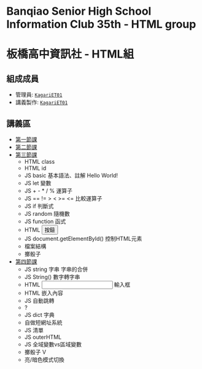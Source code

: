 # Banqiao Senior High School Information Club 35th - HTML group
# 板橋高中資訊社 - HTML組
## 組成成員
- 管理員: [`KagariET01`]
- 講義製作: [`KagariET01`]
## 講義區
- [第一節課](https://github.com/pcic35-html/class1)
- [第二節課](https://github.com/pcic35-html/class2)
- [第三節課](https://github.com/pcic35-html/class3)
  - HTML class
  - HTML id
  - JS basic 基本語法、註解 Hello World!
  - JS let 變數
  - JS + - * / % 運算子
  - JS == != > < >= <= 比較運算子
  - JS if 判斷式
  - JS random 隨機數
  - JS function 函式
  - HTML <button> 按鈕
  - JS document.getElementById() 控制HTML元素
  - 檔案結構
  - 擲骰子
- [第四節課](https://github.com/pcic35-html/class4)
  - JS string 字串 字串的合併
  - JS String() 數字轉字串
  - HTML <input> 輸入框
  - HTML 嵌入內容
  - JS 自動跳轉
  - ?
  - JS dict 字典
  - 自做短網址系統
  - JS 清單
  - JS outerHTML
  - JS 全域變數vs區域變數
  - 擲骰子 V
  - 亮/暗色模式切換








[`KagariET01`]: /kagariet01
